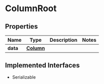 

# ColumnRoot


## Properties

Name | Type | Description | Notes
------------ | ------------- | ------------- | -------------
**data** | [**Column**](Column.md) |  | 


## Implemented Interfaces

* Serializable


